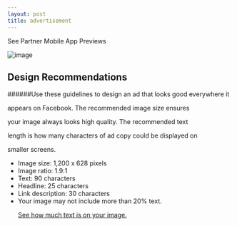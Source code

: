 ```yaml
---
layout: post
title: advertisement 
---
```



See Partner Mobile App Previews

![image](https://farm8.staticflickr.com/7287/16721953157_a249016d9a.jpg)
## Design Recommendations
######Use these guidelines to design an ad that looks good everywhere it 
<p>appears on Facebook. The recommended image size ensures 
<p>your image always looks high quality. The recommended text 
<p>length is how many characters of ad copy could be displayed on 
<p>smaller screens.

* Image size: 1,200 x 628 pixels
* Image ratio: 1.9:1
* Text: 90 characters
* Headline: 25 characters
* Link description: 30 characters
* Your image may not include more than 20% text. <p>[See how much text is on your image.](https://www.facebook.com/login.php?next=https%3A%2F%2Fwww.facebook.com%2Fads%2Ftools%2Ftext_overlay)
